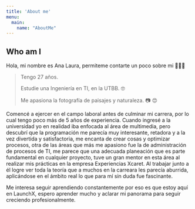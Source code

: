 ```yaml
---
title: 'About me'
menu:
  main:
    name: "AboutMe"
---
```


## Who am I

Hola, mi nombre es Ana Laura, permiteme contarte un poco sobre mi 👩🏻‍💻

> Tengo 27 años.
> 
> Estudie una Ingeniería en TI, en la UTBB. 🤓
> 
> Me apasiona la fotografía de paisajes y naturaleza. 📷 😍

Comencé a ejercer en el campo laboral antes de culminar mi carrera, por lo cual tengo poco más de 5 años de experiencia. Cuando ingresé a la universidad yo en realidad iba enfocada al área de multimedia, pero descubrí que la programación me parecía muy interesante, retadora y a la vez divertida y satisfactoria, me encanta de crear cosas y optimizar procesos, otra de las áreas que más me apasiono fue la de administración de procesos de TI, me parece que una adecuada planeación que es parte fundamental en cualquier proyecto, tuve un gran mentor en esta área al realizar mis prácticas en la empresa Experiencias Xcaret. Al trabajar junto a él logre ver toda la teoría que a muchos en la carreara les parecía aburrida, aplicándose en el ámbito real lo que para mí sin duda fue fascinante.

Me interesa seguir aprendiendo constantemente por eso es que estoy aquí en LaunchX, espero aprender mucho y aclarar mi panorama para seguir creciendo profesionalmente.

